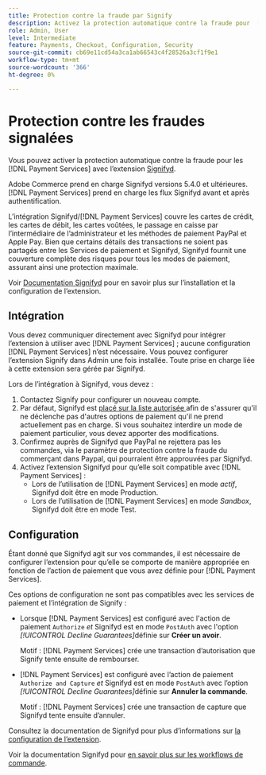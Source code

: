 ```yaml
---
title: Protection contre la fraude par Signify
description: Activez la protection automatique contre la fraude pour  [!DNL Payment Services]  avec Signifyd.
role: Admin, User
level: Intermediate
feature: Payments, Checkout, Configuration, Security
source-git-commit: cb69e11cd54a3ca1ab66543c4f28526a3cf1f9e1
workflow-type: tm+mt
source-wordcount: '366'
ht-degree: 0%

---
```


# Protection contre les fraudes signalées

Vous pouvez activer la protection automatique contre la fraude pour les [!DNL Payment Services] avec l’extension [Signifyd](https://commercemarketplace.adobe.com/signifyd-module-connect.html).

Adobe Commerce prend en charge Signifyd versions 5.4.0 et ultérieures. [!DNL Payment Services] prend en charge les flux Signifyd avant et après authentification.

L’intégration Signifyd/[!DNL Payment Services] couvre les cartes de crédit, les cartes de débit, les cartes voûtées, le passage en caisse par l’intermédiaire de l’administrateur et les méthodes de paiement PayPal et Apple Pay. Bien que certains détails des transactions ne soient pas partagés entre les Services de paiement et Signifyd, Signifyd fournit une couverture complète des risques pour tous les modes de paiement, assurant ainsi une protection maximale.

Voir [Documentation Signifyd](https://community.signifyd.com/support/s/article/magento-2-extension-install-guide?language=en_US#downloadandinstallingmagento2extension) pour en savoir plus sur l’installation et la configuration de l’extension.

## Intégration

Vous devez communiquer directement avec Signifyd pour intégrer l’extension à utiliser avec [!DNL Payment Services] ; aucune configuration [!DNL Payment Services] n’est nécessaire. Vous pouvez configurer l’extension Signify dans Admin une fois installée. Toute prise en charge liée à cette extension sera gérée par Signifyd.

Lors de l’intégration à Signifyd, vous devez :

1. Contactez Signify pour configurer un nouveau compte.
1. Par défaut, Signifyd est [placé sur la liste autorisée ](https://github.com/signifyd/magento2/blob/main/docs/RESTRICT-PAYMENTS.md) afin de s&#39;assurer qu&#39;il ne déclenche pas d&#39;autres options de paiement qu&#39;il ne prend actuellement pas en charge. Si vous souhaitez interdire un mode de paiement particulier, vous devez apporter des modifications.
1. Confirmez auprès de Signifyd que PayPal ne rejettera pas les commandes, via le paramètre de protection contre la fraude du commerçant dans Paypal, qui pourraient être approuvées par Signifyd.
1. Activez l’extension Signifyd pour qu’elle soit compatible avec [!DNL Payment Services] :
   * Lors de l’utilisation de [!DNL Payment Services] en mode _actif_, Signifyd doit être en mode Production.
   * Lors de l’utilisation de [!DNL Payment Services] en mode _Sandbox_, Signifyd doit être en mode Test.

## Configuration

Étant donné que Signifyd agit sur vos commandes, il est nécessaire de configurer l’extension pour qu’elle se comporte de manière appropriée en fonction de l’action de paiement que vous avez définie pour [!DNL Payment Services].

Ces options de configuration ne sont pas compatibles avec les services de paiement et l’intégration de Signify :

* Lorsque [!DNL Payment Services] est configuré avec l&#39;action de paiement `Authorize` _et_ Signifyd est en mode `PostAuth` avec l&#39;option _[!UICONTROL Decline Guarantees]_&#x200B;définie sur **Créer un avoir**.

  Motif : [!DNL Payment Services] crée une transaction d’autorisation que Signify tente ensuite de rembourser.


* [!DNL Payment Services] est configuré avec l’action de paiement `Authorize and Capture` _et_ Signifyd est en mode `PostAuth` avec l’option _[!UICONTROL Decline Guarantees]_&#x200B;définie sur **Annuler la commande**.

  Motif : [!DNL Payment Services] crée une transaction de capture que Signifyd tente ensuite d’annuler.


Consultez la documentation de Signifyd pour plus d’informations sur [la configuration de l’extension](https://community.signifyd.com/support/s/article/magento-2-extension-install-guide?language=en_US#configuringmagento2extension).

Voir la documentation Signifyd pour [en savoir plus sur les workflows de commande](https://community.signifyd.com/support/s/article/magento-2-extension-install-guide?language=en_US#howmagento2works).
